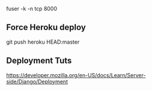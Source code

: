 fuser -k -n tcp 8000

## Force Heroku deploy
git push heroku HEAD:master

## Deployment Tuts
https://developer.mozilla.org/en-US/docs/Learn/Server-side/Django/Deployment